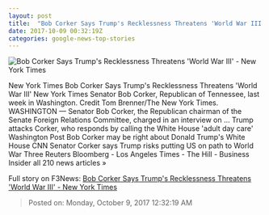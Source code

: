 ```yaml
---
layout: post
title:  "Bob Corker Says Trump's Recklessness Threatens 'World War III' - New York Times"
date: 2017-10-09 00:32:19Z
categories: google-news-top-stories
---
```


![Bob Corker Says Trump's Recklessness Threatens 'World War III' - New York Times](https://static01.nyt.com/images/2017/10/08/us/politics/09dc-corker2/09dc-corker2-facebookJumbo.jpg)

New York Times Bob Corker Says Trump's Recklessness Threatens 'World War III' New York Times Senator Bob Corker, Republican of Tennessee, last week in Washington. Credit Tom Brenner/The New York Times. WASHINGTON — Senator Bob Corker, the Republican chairman of the Senate Foreign Relations Committee, charged in an interview on ... Trump attacks Corker, who responds by calling the White House 'adult day care' Washington Post Bob Corker may be right about Donald Trump's White House CNN Senator Corker says Trump risks putting US on path to World War Three Reuters Bloomberg - Los Angeles Times - The Hill - Business Insider all 210 news articles »


Full story on F3News: [Bob Corker Says Trump's Recklessness Threatens 'World War III' - New York Times](http://www.f3nws.com/n/HfzBuG)

> Posted on: Monday, October 9, 2017 12:32:19 AM
